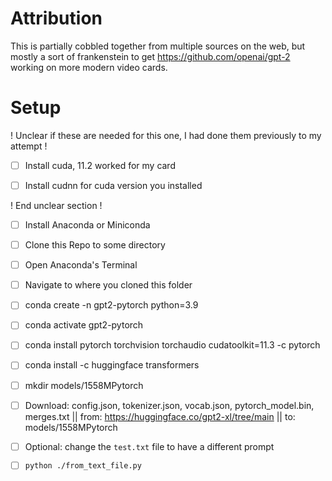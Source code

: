# Attribution

This is partially cobbled together from multiple sources on the web, but mostly a sort of frankenstein to get https://github.com/openai/gpt-2 working on more modern video cards.

# Setup


! Unclear if these are needed for this one, I had done them previously to my attempt !


- [ ] Install cuda, 11.2 worked for my card
- [ ] Install cudnn for cuda version you installed


! End unclear section !


- [ ] Install Anaconda or Miniconda
- [ ] Clone this Repo to some directory
- [ ] Open Anaconda's Terminal
- [ ] Navigate to where you cloned this folder
- [ ] conda create -n gpt2-pytorch python=3.9
- [ ] conda activate gpt2-pytorch
- [ ] conda install pytorch torchvision torchaudio cudatoolkit=11.3 -c pytorch
- [ ] conda install -c huggingface transformers
- [ ] mkdir models/1558MPytorch
- [ ] Download: config.json, tokenizer.json, vocab.json, pytorch_model.bin, merges.txt || from: https://huggingface.co/gpt2-xl/tree/main || to: models/1558MPytorch
- [ ] Optional: change the `test.txt` file to have a different prompt
- [ ] `python ./from_text_file.py`


